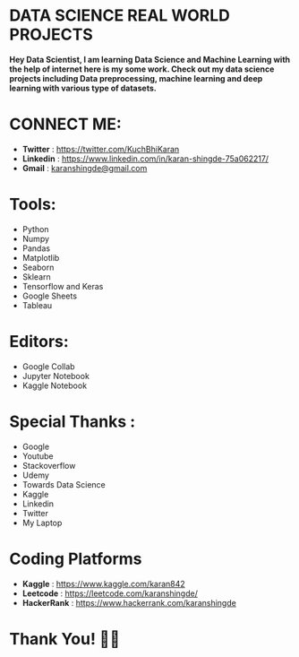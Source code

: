 # DATA SCIENCE REAL WORLD PROJECTS

**Hey Data Scientist, I am learning Data Science and Machine Learning with the help of internet here is my some work. Check out my data science projects including Data preprocessing, machine learning and deep learning with various type of datasets.**

# CONNECT ME:
- **Twitter** : https://twitter.com/KuchBhiKaran
- **Linkedin** : https://www.linkedin.com/in/karan-shingde-75a062217/
- **Gmail** : karanshingde@gmail.com

# Tools:
- Python
- Numpy
- Pandas
- Matplotlib
- Seaborn
- Sklearn
- Tensorflow and Keras
- Google Sheets
- Tableau

# Editors:
- Google Collab
- Jupyter Notebook
- Kaggle Notebook

# Special Thanks :
- Google
- Youtube
- Stackoverflow
- Udemy
- Towards Data Science
- Kaggle
- Linkedin
- Twitter
- My Laptop


# Coding Platforms
- **Kaggle** : https://www.kaggle.com/karan842
- **Leetcode** : https://leetcode.com/karanshingde/
- **HackerRank** : https://www.hackerrank.com/karanshingde

# Thank You! 🚀👻
